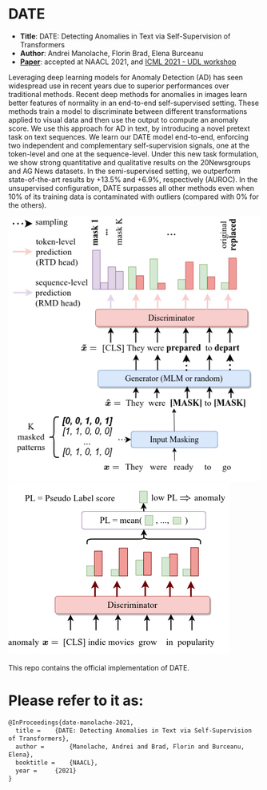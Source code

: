# DATE

* **Title**: DATE: Detecting Anomalies in Text via Self-Supervision of Transformers
* **Author**: Andrei Manolache, Florin Brad, Elena Burceanu
* **[Paper](https://arxiv.org/abs/2104.05591v1)**: accepted at NAACL 2021, and [ICML 2021 - UDL workshop](https://sites.google.com/view/udlworkshop2021)
<!-- presentation/poster/video -->
Leveraging deep learning models for Anomaly Detection (AD) has seen widespread use in recent years due to superior performances over traditional methods. Recent deep methods for anomalies in images learn better features of normality in an end-to-end self-supervised setting. These methods train a model to discriminate between different transformations applied to visual data and then use the output to compute an anomaly score. We use this approach for AD in text, by introducing a novel pretext task on text sequences. We learn our DATE model end-to-end, enforcing two independent and complementary self-supervision signals, one at the token-level and one at the sequence-level. Under this new task formulation, we show strong quantitative and qualitative results on the 20Newsgroups and AG News datasets. In the semi-supervised setting, we outperform state-of-the-art results by +13.5% and +6.9%, respectively (AUROC). In the unsupervised configuration, DATE surpasses all other methods even when 10% of its training data is contaminated with outliers (compared with 0% for the others).


![DATE train overview](resources/date_train.png)
![DATE test overview](resources/date_test.png)
 
 
This repo contains the official implementation of DATE.

# Please refer to it as:
```
@InProceedings{date-manolache-2021,
  title = 	 {DATE: Detecting Anomalies in Text via Self-Supervision of Transformers},
  author =       {Manolache, Andrei and Brad, Florin and Burceanu, Elena},
  booktitle = 	 {NAACL},
  year = 	 {2021}
}
```
